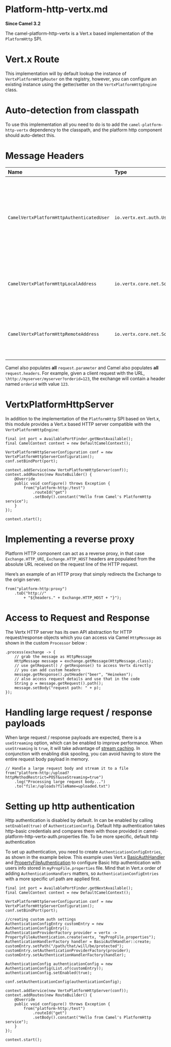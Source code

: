 # Platform-http-vertx.md

**Since Camel 3.2**

The camel-platform-http-vertx is a Vert.x based implementation of the
`PlatformHttp` SPI.

# Vert.x Route

This implementation will by default lookup the instance of
`VertxPlatformHttpRouter` on the registry, however, you can configure an
existing instance using the getter/setter on the
`VertxPlatformHttpEngine` class.

# Auto-detection from classpath

To use this implementation all you need to do is to add the
`camel-platform-http-vertx` dependency to the classpath, and the
platform http component should auto-detect this.

# Message Headers

<table>
<colgroup>
<col style="width: 10%" />
<col style="width: 19%" />
<col style="width: 69%" />
</colgroup>
<thead>
<tr class="header">
<th style="text-align: left;">Name</th>
<th style="text-align: left;">Type</th>
<th style="text-align: left;">Description</th>
</tr>
</thead>
<tbody>
<tr class="odd">
<td
style="text-align: left;"><p><code>CamelVertxPlatformHttpAuthenticatedUser</code></p></td>
<td
style="text-align: left;"><p><code>io.vertx.ext.auth.User</code></p></td>
<td style="text-align: left;"><p>If an authenticated user is present on
the Vert.x Web <code>RoutingContext</code>, this header is populated
with a <code>User</code> object containing the
<code>Principal</code>.</p></td>
</tr>
<tr class="even">
<td
style="text-align: left;"><p><code>CamelVertxPlatformHttpLocalAddress</code></p></td>
<td
style="text-align: left;"><p><code>io.vertx.core.net.SocketAddress</code></p></td>
<td style="text-align: left;"><p>The local address for the connection if
present on the Vert.x Web <code>RoutingContext</code>.</p></td>
</tr>
<tr class="odd">
<td
style="text-align: left;"><p><code>CamelVertxPlatformHttpRemoteAddress</code></p></td>
<td
style="text-align: left;"><p><code>io.vertx.core.net.SocketAddress</code></p></td>
<td style="text-align: left;"><p>The remote address for the connection
if present on the Vert.x Web <code>RoutingContext</code>.</p></td>
</tr>
</tbody>
</table>

Camel also populates **all** `request.parameter` and Camel also
populates **all** `request.headers`. For example, given a client request
with the URL, `\http://myserver/myserver?orderid=123`, the exchange will
contain a header named `orderid` with value `123`.

# VertxPlatformHttpServer

In addition to the implementation of the `PlatformHttp` SPI based on
Vert.x, this module provides a Vert.x based HTTP server compatible with
the `VertxPlatformHttpEngine`:

    final int port = AvailablePortFinder.getNextAvailable();
    final CamelContext context = new DefaultCamelContext();
    
    VertxPlatformHttpServerConfiguration conf = new VertxPlatformHttpServerConfiguration();
    conf.setBindPort(port);
    
    context.addService(new VertxPlatformHttpServer(conf));
    context.addRoutes(new RouteBuilder() {
        @Override
        public void configure() throws Exception {
            from("platform-http:/test")
                .routeId("get")
                .setBody().constant("Hello from Camel's PlatformHttp service");
        }
    });
    
    context.start();

# Implementing a reverse proxy

Platform HTTP component can act as a reverse proxy, in that case
`Exchange.HTTP_URI`, `Exchange.HTTP_HOST` headers are populated from the
absolute URL received on the request line of the HTTP request.

Here’s an example of an HTTP proxy that simply redirects the Exchange to
the origin server.

    from("platform-http:proxy")
        .toD("http://"
            + "${headers." + Exchange.HTTP_HOST + "}");

# Access to Request and Response

The Vertx HTTP server has its own API abstraction for HTTP
request/response objects which you can access via Camel `HttpMessage` as
shown in the custom `Processor` below :

    .process(exchange -> {
        // grab the message as HttpMessage
        HttpMessage message = exchange.getMessage(HttpMessage.class);
        // use getRequest() / getResponse() to access Vertx directly
        // you can add custom headers
        message.getResponse().putHeader("beer", "Heineken");
        // also access request details and use that in the code
        String p = message.getRequest().path();
        message.setBody("request path: " + p);
    });

# Handling large request / response payloads

When large request / response payloads are expected, there is a
`useStreaming` option, which can be enabled to improve performance. When
`useStreaming` is `true`, it will take advantage of [stream
caching](#manual::stream-caching.adoc). In conjunction with enabling
disk spooling, you can avoid having to store the entire request body
payload in memory.

    // Handle a large request body and stream it to a file
    from("platform-http:/upload?httpMethodRestrict=POST&useStreaming=true")
        .log("Processing large request body...")
        .to("file:/uploads?fileName=uploaded.txt")

# Setting up http authentication

Http authentication is disabled by default. In can be enabled by calling
`setEnabled(true)` of `AuthenticationConfig`. Default http
authentication takes http-basic credentials and compares them with those
provided in camel-platform-http-vertx-auth.properties file. To be more
specific, default http authentication

To set up authentication, you need to create
`AuthenticationConfigEntries`, as shown in the example below. This
example uses Vert.x
[BasicAuthHandler](https://vertx.io/docs/apidocs/io/vertx/ext/web/handler/BasicAuthHandler.html)
and
[PropertyFileAuthentication](https://vertx.io/docs/vertx-auth-properties/java/)
to configure Basic http authentication with users info stored in
`myPropFile.properties` file. Mind that in Vert.x order of adding
`AuthenticationHandlers` matters, so `AuthenticationConfigEntries` with
a more specific url path are applied first.

    final int port = AvailablePortFinder.getNextAvailable();
    final CamelContext context = new DefaultCamelContext();
    
    VertxPlatformHttpServerConfiguration conf = new VertxPlatformHttpServerConfiguration();
    conf.setBindPort(port);
    
    //creating custom auth settings
    AuthenticationConfigEntry customEntry = new AuthenticationConfigEntry();
    AuthenticationProviderFactory provider = vertx -> PropertyFileAuthentication.create(vertx, "myPropFile.properties");
    AuthenticationHandlerFactory handler = BasicAuthHandler::create;
    customEntry.setPath("/path/that/will/be/protected");
    customEntry.setAuthenticationProviderFactory(provider);
    customEntry.setAuthenticationHandlerFactory(handler);
    
    AuthenticationConfig authenticationConfig = new AuthenticationConfig(List.of(customEntry));
    authenticationConfig.setEnabled(true);
    
    conf.setAuthenticationConfig(authenticationConfig);
    
    context.addService(new VertxPlatformHttpServer(conf));
    context.addRoutes(new RouteBuilder() {
        @Override
        public void configure() throws Exception {
            from("platform-http:/test")
                .routeId("get")
                .setBody().constant("Hello from Camel's PlatformHttp service");
        }
    });
    
    context.start();
